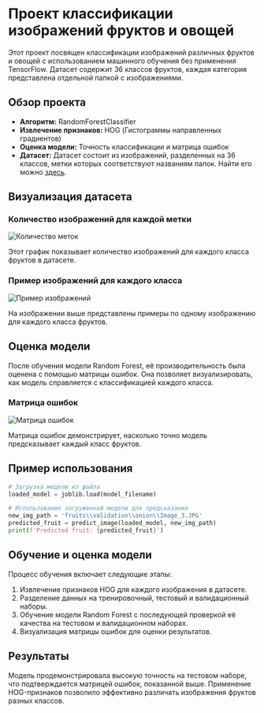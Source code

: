 # Проект классификации изображений фруктов и овощей

Этот проект посвящен классификации изображений различных фруктов и овощей с использованием машинного обучения без применения TensorFlow. Датасет содержит 36 классов фруктов, каждая категория представлена отдельной папкой с изображениями.

## Обзор проекта

- **Алгоритм:** RandomForestClassifier
- **Извлечение признаков:** HOG (Гистограммы направленных градиентов)
- **Оценка модели:** Точность классификации и матрица ошибок
- **Датасет:** Датасет состоит из изображений, разделенных на 36 классов, метки которых соответствуют названиям папок. Найти его можно [здесь](https://www.kaggle.com/datasets/kritikseth/fruit-and-vegetable-image-recognition/data).

## Визуализация датасета

### Количество изображений для каждой метки

![Количество меток](https://github.com/user-attachments/assets/a0e4611a-5ccb-481b-9a5b-42005882c699)


Этот график показывает количество изображений для каждого класса фруктов в датасете.

### Пример изображений для каждого класса

![Пример изображений](https://github.com/user-attachments/assets/7fe2dd41-0567-4fec-98c3-6455e98a8566)


На изображении выше представлены примеры по одному изображению для каждого класса фруктов.

## Оценка модели

После обучения модели Random Forest, её производительность была оценена с помощью матрицы ошибок. Она позволяет визуализировать, как модель справляется с классификацией каждого класса.

### Матрица ошибок

![Матрица ошибок](https://github.com/user-attachments/assets/c0d65179-fa10-408d-8cde-33a28b847415)


Матрица ошибок демонстрирует, насколько точно модель предсказывает каждый класс фруктов.

## Пример использования

```python
# Загрузка модели из файла
loaded_model = joblib.load(model_filename)

# Использование загруженной модели для предсказания
new_img_path = 'fruits\\validation\\onion\\Image_3.JPG'
predicted_fruit = predict_image(loaded_model, new_img_path)
print(f'Predicted fruit: {predicted_fruit}')
```

## Обучение и оценка модели

Процесс обучения включает следующие этапы:

1. Извлечение признаков HOG для каждого изображения в датасете.
2. Разделение данных на тренировочный, тестовый и валидационный наборы.
3. Обучение модели Random Forest с последующей проверкой её качества на тестовом и валидационном наборах.
4. Визуализация матрицы ошибок для оценки результатов.

## Результаты

Модель продемонстрировала высокую точность на тестовом наборе, что подтверждается матрицей ошибок, показанной выше. Применение HOG-признаков позволило эффективно различать изображения фруктов разных классов.

